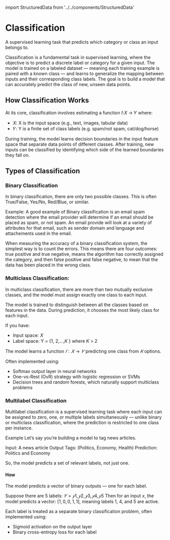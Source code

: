 import StructuredData from '../../components/StructuredData'

<StructuredData
  title="Classification"
  description="A supervised learning task that predicts which category or class an input belongs to. Classification is a fundamental task in supervised learning where the objective is to predict a discrete label or category for a given input."
  url="https://ai-glossary.com/C/classification"
/>

# Classification

A supervised learning task that predicts which category or class an input belongs to.

Classification is a fundamental task in supervised learning, where the objective is to predict a discrete label or category for a given input. The model is trained on a labeled dataset — meaning each training example is paired with a known class — and learns to generalize the mapping between inputs and their corresponding class labels. The goal is to build a model that can accurately predict the class of new, unseen data points.

## How Classification Works
At its core, classification involves estimating a function 𝑓:𝑋 → 𝑌 where:

* 𝑋: X is the input space (e.g., text, images, tabular data)
* 𝑌: Y is a finite set of class labels (e.g. spam/not spam, cat/dog/horse)

During training, the model learns decision boundaries in the input feature space that separate data points of different classes. After training, new inputs can be classified by identifying which side of the learned boundaries they fall on.

## Types of Classification
### Binary Classification
In binary classification, there are only two possible classes. This is often True/False, Yes/No, Red/Blue, or similar.

Example: A good example of Binary classification is an email spam detection where the email provider will determine if an email should be placed as spam, or not spam. An email provide will look at a variety of attributes for that email, such as sender domain and language and attachements used in the email.

When measuring the accuracy of a binary classification system, the simplest way is to count the errors. This means there are four outcomes: true positive and true negative, means the algorithm has correctly assigned the category, and then false positive and false negative, to mean that the data has been placed in the wrong class. 

### Multiclass Classification:
In multiclass classification, there are more than two mutually exclusive classes, and the model must assign exactly one class to each input.

The model is trained to distinguish between all the classes based on features in the data. During prediction, it chooses the most likely class for each input.

If you have:
* Input space: 𝑋
* Label space: Y = {1, 2,...,𝐾 } where 𝐾 > 2

The model learns a function $𝑓:𝑋 → 𝑌$ predicting one class from $𝐾$ options.

Often implemented using:
* Softmax output layer in neural networks
* One-vs-Rest (OvR) strategy with logistic regression or SVMs
* Decision trees and random forests, which naturally support multiclass problems

### Multilabel Classification
Multilabel classification is a supervised learning task where each input can be assigned to zero, one, or multiple labels simultaneously — unlike binary or multiclass classification, where the prediction is restricted to one class per instance.

Example
Let’s say you’re building a model to tag news articles.

Input: A news article
Output Tags: (Politics, Economy, Health)
Prediction: Politics and Economy

So, the model predicts a set of relevant labels, not just one.

#### How
The model predicts a vector of binary outputs — one for each label.

Suppose there are 5 labels:
$𝑌 = {𝑦1, 𝑦2, 𝑦3, 𝑦4, 𝑦5}$
Then for an input 𝑥, the model predicts a vector: $[ 1, 0, 0, 1, 1]$, meaning labels 1, 4, and 5 are active.

Each label is treated as a separate binary classification problem, often implemented using:

* Sigmoid activation on the output layer
* Binary cross-entropy loss for each label


